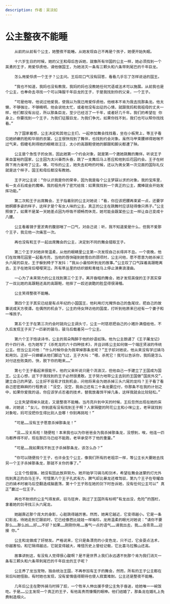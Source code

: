 ```yaml
---
description: 作者：吴淡如
---
```


# 公主整夜不能睡

        从前的从前有个公主，她整夜不能睡。从她发现自己不再是个孩子，她便开始失眠。

        十六岁生日的时候，她的父王和母后告诉她，就像所有邻国的公主一样，她必须找到一个英勇的王子，用爱俘虏他，请他做国王，为她消灭一条有三颗头和六条带刺尾巴的千年巨龙。

        怎么用爱俘虏一个王子？公主问。王后叹口气没有回答，看看几乎忘了怎样说话的国王。

        “我也不知道，我妈也没有教我，我妈的妈也没教她任何咒语或法术可以施展。从前我也是个公主，也奉命去寻找一个可以降服千年巨龙的王子，于是我找到你的父亲，一个王子。

        “可是他呀，他说过他爱我，使我以为我已用爱俘虏他，他根本不肯为我去找那条龙。他太懒，不够强壮，不够精明，他会说他太忙，或者他没有出征的心情，就跟我妈和我祖母的丈夫一样，他们都没有出征，所以那条巨龙，至少已经活了一千年，或者好几千年。我们的希望在 你身上，你要找到一个王子，为我们征服巨龙，为我们争光，如果你找不到，我们也可以帮你找找看。”

        为了国家着想，公主决定和其他公主们，一起参加舞会找找看，坐在小板凳上，等王子看见她娇嫩的脸和华丽的衣裳。公主很快找到了舞伴，也找到约会对象。虽然马甲束腰绑得她喘不过气来，假睫毛刺得她的眼睛泪汪汪，太小的高跟鞋使她的脚跟和脚尖都遭了殃。

        公主是个急性子的女孩，因此她第一个约会对象，就是第一个邀她跳舞的舞伴。听说王子来自富裕的国家，公主因为太兴奋而头昏，跳了一支舞后马上答应和他到后花园约会。王子在树荫下用力亲吻了公主。噢，可怜的公主，她失去初吻的时候，还以为男女第一次见面的国际礼仪就是这个样子，国王和母后都没有教她。

        王子对公主说：“你认识我是你的荣幸，因为我是每个公主梦寐以求的对象。我的宝库里，有一支点石成金的魔棒。我的祖先传了密咒给我：如果我找到一个真正的公主，魔棒就会开始发挥功能。”

        第二次和王子出席舞会，王子指着别的公主对她说：“看，你应该把腰再束紧一点，还要学她婀娜多姿的样子，这样才是个有女人味的公主。真正的公主在跳舞时应该轻得像只燕子。”公主照做了。如果不是某一天她差点因为呼吸不顺畅而休克，她可能会跟某些公主一样让自己变成十八腰。

        公主看着镜子里淤青的腹部喘了一口气，对自己说：听，我不知道爱是什么，但我不爱那个王子，我见他一次痛苦一次。

        再也没有和王子一起出席舞会的公主，决定到不同的舞会猎取王子。

        第二个王子对她非常温柔，从他的眼睛里公主第一次发现自己长得并不丑。一个夜晚，他们在玫瑰花园里一起看月亮，当他的唇快碰到她雪白的颈项时，公主问他，愿不愿意为她杀掉三头六尾的巨龙，王子躲到椅子下发抖：“我从小最怕听到龙的故事。”公主叹了口气踩着高跟鞋离去，王子在她背后嘤嘤哭泣。所有草丛里的纺织娘和青蛙马上停止演奏浪漫曲。

        一心为了未来努力的公主找到第三个王子。离开昏暗的舞会，她才发现英俊的王子其实穿了一双比她的高跟鞋还高的高跟鞋，他摔了一跤还装酷的脸显得很滑稽。

        公主笑得整夜不能睡。

        第四个王子其实已经是有点年纪的小国国王，他利用灯光掩饰自己的鱼尾纹，把自己的故事说成天方夜谭。在偶然的机会下，公主的侍女拜访他的国度，打听到他原来已经有一个妻子和一堆孩子。

        第五个王子在第三次约会时就向公主调头寸，公主一时慈悲把自己的小猪扑满借给他，不久后发现王子买了一匹新的骏马，骏马后载着另一个公主。

        第六个王子饱读诗书，公主的耳朵陶醉于他的妙语如珠。他为公主朗诵了《王子屠龙记》的十四行诗，也为她写了《杀死龙的六十四种技术》，并且训练公主如何做一个端庄贤淑的传统公主。但当公主问他：“什么时候你会为我宰掉那条龙呢？”王子却对她说，他从来没有学过骑马和用剑。正好一只蟑螂从他们脚边飞过，王子大叫：“喂，杀死它！我可以告诉你，我妈是怎么对付这些败类的，快，脱下你的鞋来……”

        第七个王子看起来很能干。他的父亲听说只是个流浪汉，但他自己一手建立了王国成为国王。公主心想，这下子我找到的王子必然很勇敢。王子努力地带公主去别的王国做“国民外交”，建立自己的声望。公主好不容易才找到机会，问他将来会为她杀掉三头六尾的龙吗？王子看了看自己密密麻麻的行程表说：“没空，没空，我自己还有二十条龙要应付，你那条不在我的计划之中，如果你爱我的话，你应该学点忍者的技术，替我放毒饵干掉几条，这样我就会比较轻松。”

        公主失望得掉头就走，又是整夜不能睡。当月亮升到中天的时候，王后忽然出现在她的床缘，对她说：“女儿，你到底有没有找到王子啊？人家隔壁的阿花公主和小咪公主，老早就找到对象啦，妈可没把你生得比别人丑哪！你别再挑啦！”

        “可是……没有王子愿意杀掉那条龙！”

        “没……没关系啦！随便啦！本来我也以为你爸爸会为我杀掉那条龙，没想到，唉，他连一匹马都养得不好，现在那匹马已经不能跑，老早承受不了他的重量。”

        “可是……我如果找不到王子杀掉那条龙，该怎么办？”

        “你可以随便找个王子，也许会生个公主，像我们所有的老祖宗一样，等公主长大要她去找另一个王子杀掉那条龙，那就不关你的事了。”

        公主个性倔强，她没有因此放弃努力。她开始学习骑马和剑术，希望在舞会迷蒙的灯光外找到真正的白马王子。可惜第八个王子孔武有力，脾气却比暴龙还难驾驭，第九个王子在夸耀自己的骑术时被马后空翻造成脑震荡，第十个王子败在她的剑下时告诉她，没有任何公主可以“ 真正”赢过一位王子。

        再也不耐烦的公主气得发疯，驭马狂奔，跳过了王国所有标明“有龙出没，危险”的围栏，拿着她的剑寻找三头六尾龙。

        她越靠近那个庞大的身影，心脏跳得越厉害。然而，她离它越近，它变得越小。它是一条幻影龙。待她走到它跟前时，它已经像芭比娃娃一样袖珍。龙用温柔的眼光对她说：“请你不要那么……那么凶……好……不好？如果……刚刚你用……客气一点的语气……请我出去，我……会乖乖……迎接 你。”

        公主和龙做成了好朋友。严格说来，它只是条漂亮的小变色龙，只不过，它会耍点法术，你越害怕，和它隔得越远，它就变得越大，难怪历史上曾经记载，它比喜马拉雅山还高。

        故事讲到这，有没有人觉得很心酸啊？是不是世界上我们永远遇不到那个肯为我们消灭一条有三颗头和六条带刺尾巴的千年巨龙的王子呢？

        公主养了龙当宠物，独自统治王国，不再参加有王子的舞会，然而，所有的王子公主都在背后叫她怪胎，有时她也发现，没有爱情值得期待也使人寂寞难耐。公主还是整夜不能睡。

        几年后公主在野外骑马时摔了跤，一个牧羊人伸出援手使公主免于昏迷，给她唯一一碗饭吃。于是……公主发现一个真正的王子，有他高贵而慷慨的眼神。他们结婚了，那条龙在婚礼上免费制造烟火。

